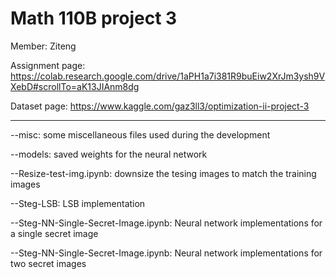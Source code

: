 # Math 110B project 3 

Member: Ziteng 

Assignment page:
https://colab.research.google.com/drive/1aPH1a7i381R9buEiw2XrJm3ysh9VXebD#scrollTo=aK13JIAnm8dg

Dataset page:
https://www.kaggle.com/gaz3ll3/optimization-ii-project-3

----------------

--misc: some miscellaneous files used during the development

--models: saved weights for the neural network

--Resize-test-img.ipynb: downsize the tesing images to match the training images

--Steg-LSB: LSB implementation

--Steg-NN-Single-Secret-Image.ipynb: Neural network implementations for a single secret image

--Steg-NN-Single-Secret-Image.ipynb: Neural network implementations for two secret images 
